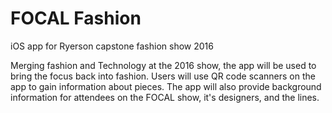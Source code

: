 # FOCAL Fashion
iOS app for Ryerson capstone fashion show 2016

Merging fashion and Technology at the 2016 show, the app will be used to bring the focus back into fashion. Users will use QR code scanners on the app to gain information about pieces. The app will also provide background information for attendees on the FOCAL show, it's designers, and the lines.
